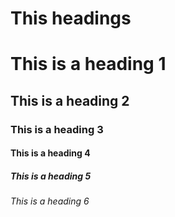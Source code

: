 # This headings 
# This is a heading 1 
## This is a heading 2
### This is a heading 3
#### This is a heading 4
##### This is a heading 5
###### This is a heading 6
